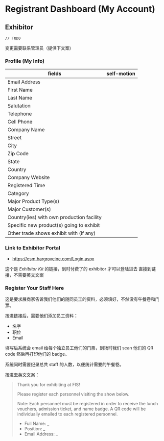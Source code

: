 # Registrant Dashboard (My Account)
## Exhibitor
`// TODO`

变更需要联系管理员（提供下文案)
### Profile (My Info)
| fields | self-motion |
| --- | --- |
| Email Address |  |
| First Name |  |
| Last Name |  |
|Salutation||
| Telephone |  |
| Cell Phone |  |
| Company Name|  |
| Street |  |
| City |  |
|Zip Code||
| State |  |
| Country |  |
|Company Website||
|Registered Time||
|Category||
|Major Product Type(s)||
|Major Customer(s)||
|Country(ies) with own production facility||
|Specific new product(s) going to exhibit||
|Other trade shows exhibit with (if any)||

### Link to Exhibitor Portal
- https://esm.hargroveinc.com/Login.aspx

这个是 *Exhibitor Kit* 的链接，到时付费了的 exhibitor 才可以登陆进去
直接到链接，不需要英文文案

### Register Your Staff Here
这是要求展商家告诉我们他们的随同员工的资料，必须填好，不然没有午餐卷和门票。

按进链接后，需要他们添加员工资料：
- 名字
- 职位
- Email

填写后系统会 email 给每个独立员工他们的门票，到场时我们 scan 他们的 QR code 然后再打印他们的 badge。

系统同时需要纪录总共 staff 的人数，以便统计需要的午餐卷。

按进去英文文案：
>Thank you for exhibiting at FIS!
>
>Please register each personnel visiting the show below.
>
>Note: Each personnel must be registered in order to receive the lunch vouchers, admission ticket, and name badge. A QR code will be individually emailed to each registered personnel.
>
> - Full Name: _
> - Position: _
> - Email Address: _
